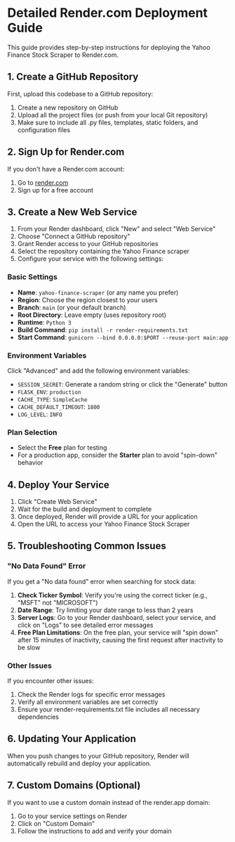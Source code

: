 # Detailed Render.com Deployment Guide

This guide provides step-by-step instructions for deploying the Yahoo Finance Stock Scraper to Render.com.

## 1. Create a GitHub Repository

First, upload this codebase to a GitHub repository:

1. Create a new repository on GitHub
2. Upload all the project files (or push from your local Git repository)
3. Make sure to include all .py files, templates, static folders, and configuration files

## 2. Sign Up for Render.com

If you don't have a Render.com account:

1. Go to [render.com](https://render.com/)
2. Sign up for a free account

## 3. Create a New Web Service

1. From your Render dashboard, click "New" and select "Web Service"
2. Choose "Connect a GitHub repository"
3. Grant Render access to your GitHub repositories
4. Select the repository containing the Yahoo Finance scraper
5. Configure your service with the following settings:

### Basic Settings

- **Name**: `yahoo-finance-scraper` (or any name you prefer)
- **Region**: Choose the region closest to your users
- **Branch**: `main` (or your default branch)
- **Root Directory**: Leave empty (uses repository root)
- **Runtime**: `Python 3`
- **Build Command**: `pip install -r render-requirements.txt`
- **Start Command**: `gunicorn --bind 0.0.0.0:$PORT --reuse-port main:app`

### Environment Variables

Click "Advanced" and add the following environment variables:

- `SESSION_SECRET`: Generate a random string or click the "Generate" button
- `FLASK_ENV`: `production`
- `CACHE_TYPE`: `SimpleCache`
- `CACHE_DEFAULT_TIMEOUT`: `1800`
- `LOG_LEVEL`: `INFO`

### Plan Selection

- Select the **Free** plan for testing
- For a production app, consider the **Starter** plan to avoid "spin-down" behavior

## 4. Deploy Your Service

1. Click "Create Web Service"
2. Wait for the build and deployment to complete
3. Once deployed, Render will provide a URL for your application
4. Open the URL to access your Yahoo Finance Stock Scraper

## 5. Troubleshooting Common Issues

### "No Data Found" Error

If you get a "No data found" error when searching for stock data:

1. **Check Ticker Symbol**: Verify you're using the correct ticker (e.g., "MSFT" not "MICROSOFT")
2. **Date Range**: Try limiting your date range to less than 2 years
3. **Server Logs**: Go to your Render dashboard, select your service, and click on "Logs" to see detailed error messages
4. **Free Plan Limitations**: On the free plan, your service will "spin down" after 15 minutes of inactivity, causing the first request after inactivity to be slow

### Other Issues

If you encounter other issues:

1. Check the Render logs for specific error messages
2. Verify all environment variables are set correctly
3. Ensure your render-requirements.txt file includes all necessary dependencies

## 6. Updating Your Application

When you push changes to your GitHub repository, Render will automatically rebuild and deploy your application.

## 7. Custom Domains (Optional)

If you want to use a custom domain instead of the render.app domain:

1. Go to your service settings on Render
2. Click on "Custom Domain"
3. Follow the instructions to add and verify your domain